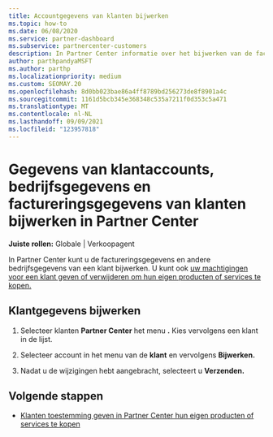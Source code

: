```yaml
---
title: Accountgegevens van klanten bijwerken
ms.topic: how-to
ms.date: 06/08/2020
ms.service: partner-dashboard
ms.subservice: partnercenter-customers
description: In Partner Center informatie over het bijwerken van de factureringsgegevens van een klant of het bijwerken van bedrijfsgegevens.
author: parthpandyaMSFT
ms.author: parthp
ms.localizationpriority: medium
ms.custom: SEOMAY.20
ms.openlocfilehash: 8d0bb023bae86a4ff8789bd256273de8f8901a4c
ms.sourcegitcommit: 1161d5bcb345e368348c535a7211f0d353c5a471
ms.translationtype: MT
ms.contentlocale: nl-NL
ms.lasthandoff: 09/09/2021
ms.locfileid: "123957818"
---
```

# <a name="update-customer-account-info-company-details-and-customer-billing-information-in-partner-center"></a>Gegevens van klantaccounts, bedrijfsgegevens en factureringsgegevens van klanten bijwerken in Partner Center

**Juiste rollen:** Globale | Verkoopagent

In Partner Center kunt u de factureringsgegevens en andere bedrijfsgegevens van een klant bijwerken. U kunt ook [uw machtigingen voor een klant geven of verwijderen om hun eigen producten of services te kopen.](give-customers-permission.md)

## <a name="update-customer-details"></a>Klantgegevens bijwerken

1. Selecteer klanten **Partner Center** het menu **.** Kies vervolgens een klant in de lijst.

2. Selecteer account in het menu van de **klant** en vervolgens **Bijwerken.**

3. Nadat u de wijzigingen hebt aangebracht, selecteert u **Verzenden.**

## <a name="next-steps"></a>Volgende stappen

- [Klanten toestemming geven in Partner Center hun eigen producten of services te kopen](give-customers-permission.md)